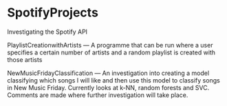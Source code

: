# SpotifyProjects
Investigating the Spotify API

PlaylistCreationwithArtists — A programme that can be run where a user specifies a certain number of artists and a random playlist is created with those artists

NewMusicFridayClassification — An investigation into creating a model classifying which songs I will like and then use this model to classify songs in New Music Friday. Currently looks at k-NN, random forests and SVC. Comments are made where further investigation will take place.